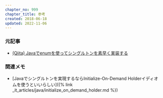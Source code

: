 ```yaml
---
chapter_no: 999
chapter_title: 参考
created: 2018-06-18
updated: 2022-11-06
---
```

### 元記事
- [(Qiita) Javaでenumを使ってシングルトンを素早く実装する](https://qiita.com/fumokmm/items/904ea4d0cf4d018a60f2)

### 関連メモ
- [Javaでシングルトンを実現するならInitialize-On-Demand Holderイディオムを使うといいらしい]({% link _it_articles/java/initialize_on_demand_holder.md %})
